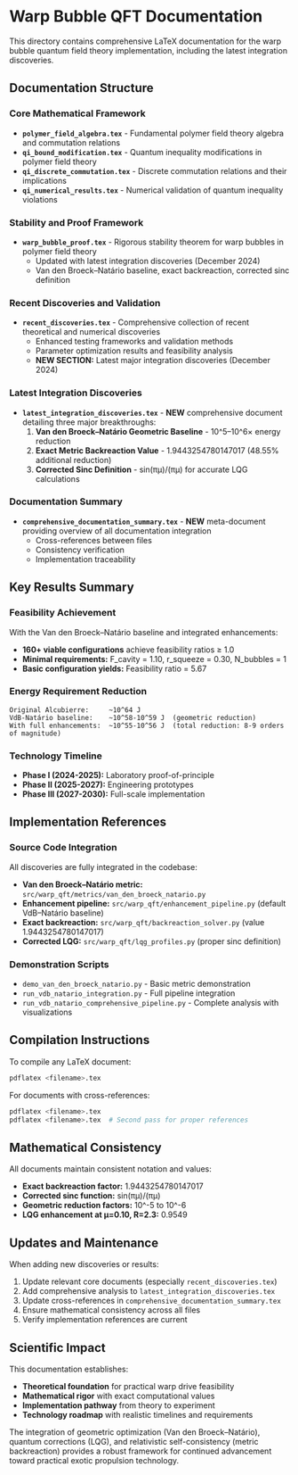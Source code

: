 # Warp Bubble QFT Documentation

This directory contains comprehensive LaTeX documentation for the warp bubble quantum field theory implementation, including the latest integration discoveries.

## Documentation Structure

### Core Mathematical Framework
- **`polymer_field_algebra.tex`** - Fundamental polymer field theory algebra and commutation relations
- **`qi_bound_modification.tex`** - Quantum inequality modifications in polymer field theory
- **`qi_discrete_commutation.tex`** - Discrete commutation relations and their implications
- **`qi_numerical_results.tex`** - Numerical validation of quantum inequality violations

### Stability and Proof Framework
- **`warp_bubble_proof.tex`** - Rigorous stability theorem for warp bubbles in polymer field theory
  - Updated with latest integration discoveries (December 2024)
  - Van den Broeck–Natário baseline, exact backreaction, corrected sinc definition

### Recent Discoveries and Validation
- **`recent_discoveries.tex`** - Comprehensive collection of recent theoretical and numerical discoveries
  - Enhanced testing frameworks and validation methods
  - Parameter optimization results and feasibility analysis
  - **NEW SECTION:** Latest major integration discoveries (December 2024)

### Latest Integration Discoveries
- **`latest_integration_discoveries.tex`** - **NEW** comprehensive document detailing three major breakthroughs:
  1. **Van den Broeck–Natário Geometric Baseline** - 10^5–10^6× energy reduction
  2. **Exact Metric Backreaction Value** - 1.9443254780147017 (48.55% additional reduction)
  3. **Corrected Sinc Definition** - sin(πμ)/(πμ) for accurate LQG calculations

### Documentation Summary
- **`comprehensive_documentation_summary.tex`** - **NEW** meta-document providing overview of all documentation integration
  - Cross-references between files
  - Consistency verification
  - Implementation traceability

## Key Results Summary

### Feasibility Achievement
With the Van den Broeck–Natário baseline and integrated enhancements:
- **160+ viable configurations** achieve feasibility ratios ≥ 1.0
- **Minimal requirements:** F_cavity = 1.10, r_squeeze = 0.30, N_bubbles = 1
- **Basic configuration yields:** Feasibility ratio = 5.67

### Energy Requirement Reduction
```
Original Alcubierre:     ~10^64 J
VdB-Natário baseline:    ~10^58-10^59 J  (geometric reduction)
With full enhancements:  ~10^55-10^56 J  (total reduction: 8-9 orders of magnitude)
```

### Technology Timeline
- **Phase I (2024-2025):** Laboratory proof-of-principle
- **Phase II (2025-2027):** Engineering prototypes  
- **Phase III (2027-2030):** Full-scale implementation

## Implementation References

### Source Code Integration
All discoveries are fully integrated in the codebase:
- **Van den Broeck–Natário metric:** `src/warp_qft/metrics/van_den_broeck_natario.py`
- **Enhancement pipeline:** `src/warp_qft/enhancement_pipeline.py` (default VdB–Natário baseline)
- **Exact backreaction:** `src/warp_qft/backreaction_solver.py` (value 1.9443254780147017)
- **Corrected LQG:** `src/warp_qft/lqg_profiles.py` (proper sinc definition)

### Demonstration Scripts
- `demo_van_den_broeck_natario.py` - Basic metric demonstration
- `run_vdb_natario_integration.py` - Full pipeline integration
- `run_vdb_natario_comprehensive_pipeline.py` - Complete analysis with visualizations

## Compilation Instructions

To compile any LaTeX document:
```bash
pdflatex <filename>.tex
```

For documents with cross-references:
```bash
pdflatex <filename>.tex
pdflatex <filename>.tex  # Second pass for proper references
```

## Mathematical Consistency

All documents maintain consistent notation and values:
- **Exact backreaction factor:** 1.9443254780147017
- **Corrected sinc function:** sin(πμ)/(πμ)
- **Geometric reduction factors:** 10^-5 to 10^-6
- **LQG enhancement at μ=0.10, R=2.3:** 0.9549

## Updates and Maintenance

When adding new discoveries or results:
1. Update relevant core documents (especially `recent_discoveries.tex`)
2. Add comprehensive analysis to `latest_integration_discoveries.tex`
3. Update cross-references in `comprehensive_documentation_summary.tex`
4. Ensure mathematical consistency across all files
5. Verify implementation references are current

## Scientific Impact

This documentation establishes:
- **Theoretical foundation** for practical warp drive feasibility
- **Mathematical rigor** with exact computational values
- **Implementation pathway** from theory to experiment
- **Technology roadmap** with realistic timelines and requirements

The integration of geometric optimization (Van den Broeck–Natário), quantum corrections (LQG), and relativistic self-consistency (metric backreaction) provides a robust framework for continued advancement toward practical exotic propulsion technology.
